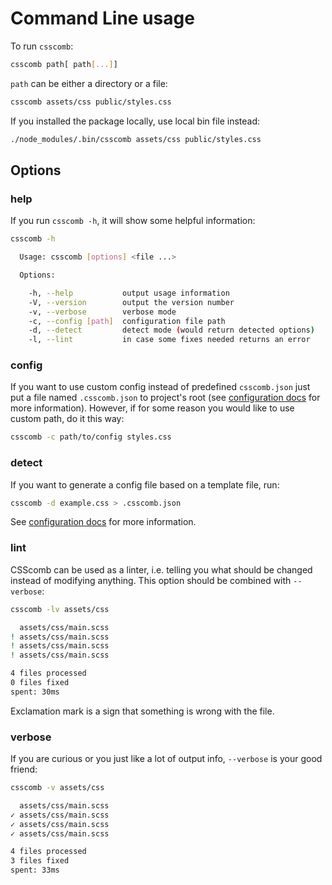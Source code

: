 # Command Line usage

To run `csscomb`:

```bash
csscomb path[ path[...]]
```

`path` can be either a directory or a file:

```bash
csscomb assets/css public/styles.css
```

If you installed the package locally, use local bin file instead:

```bash
./node_modules/.bin/csscomb assets/css public/styles.css
```

## Options

### help

If you run `csscomb -h`, it will show some helpful information:

```bash
csscomb -h

  Usage: csscomb [options] <file ...>

  Options:

    -h, --help           output usage information
    -V, --version        output the version number
    -v, --verbose        verbose mode
    -c, --config [path]  configuration file path
    -d, --detect         detect mode (would return detected options)
    -l, --lint           in case some fixes needed returns an error
```

### config

If you want to use custom config instead of predefined `csscomb.json` just
put a file named `.csscomb.json` to project's root (see [configuration
docs](configuration.md#where-to-put-config) for more information).
However, if for some reason you would like to use custom path, do it this way:

```bash
csscomb -c path/to/config styles.css
```

### detect

If you want to generate a config file based on a template file, run:

```bash
csscomb -d example.css > .csscomb.json
```

See [configuration docs](configuration.md#generate-config-from-a-template) for
more information.

### lint

CSScomb can be used as a linter, i.e. telling you what should be changed instead
of modifying anything.
This option should be combined with `--verbose`:

```bash
csscomb -lv assets/css

  assets/css/main.scss
! assets/css/main.scss
! assets/css/main.scss
! assets/css/main.scss

4 files processed
0 files fixed
spent: 30ms
```

Exclamation mark is a sign that something is wrong with the file.

### verbose

If you are curious or you just like a lot of output info, `--verbose` is your
good friend:

```bash
csscomb -v assets/css

  assets/css/main.scss
✓ assets/css/main.scss
✓ assets/css/main.scss
✓ assets/css/main.scss

4 files processed
3 files fixed
spent: 33ms
```
